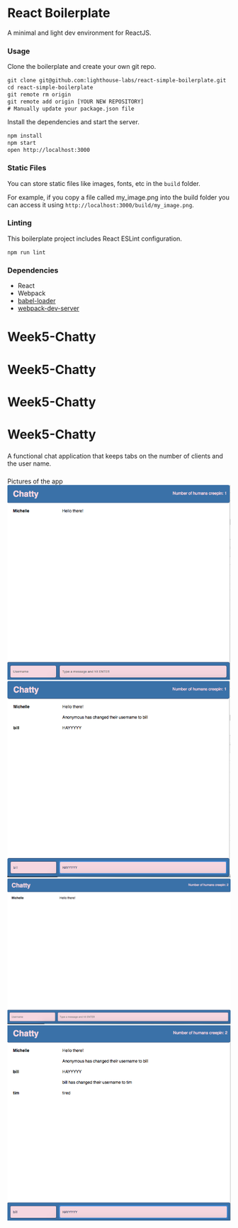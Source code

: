 React Boilerplate
=====================

A minimal and light dev environment for ReactJS.

### Usage

Clone the boilerplate and create your own git repo.

```
git clone git@github.com:lighthouse-labs/react-simple-boilerplate.git
cd react-simple-boilerplate
git remote rm origin
git remote add origin [YOUR NEW REPOSITORY]
# Manually update your package.json file
```

Install the dependencies and start the server.

```
npm install
npm start
open http://localhost:3000
```

### Static Files

You can store static files like images, fonts, etc in the `build` folder.

For example, if you copy a file called my_image.png into the build folder you can access it using `http://localhost:3000/build/my_image.png`.

### Linting

This boilerplate project includes React ESLint configuration.

```
npm run lint
```

### Dependencies

* React
* Webpack
* [babel-loader](https://github.com/babel/babel-loader)
* [webpack-dev-server](https://github.com/webpack/webpack-dev-server)
# Week5-Chatty
# Week5-Chatty
# Week5-Chatty
# Week5-Chatty

###
A functional  chat application that keeps tabs on the number of clients and the user name.

###
Pictures of the app
![" Picture of intro page, origional state"](https://github.com/agault/Week5-Chatty/blob/master/PicturesOfApp/Screen%20Shot%202017-08-23%20at%207.48.54%20PM.png?raw=true)
![" Changed name to Bill and notified of change"](https://github.com/agault/Week5-Chatty/blob/master/PicturesOfApp/Screen%20Shot%202017-08-23%20at%207.49.12%20PM.png?raw=true)
![" Opening a second window will increase the human count "](https://github.com/agault/Week5-Chatty/blob/master/PicturesOfApp/Screen%20Shot%202017-08-23%20at%207.49.35%20PM.png?raw=true)
![" Two windows interacting and text visible by both users"](https://github.com/agault/Week5-Chatty/blob/master/PicturesOfApp/Screen%20Shot%202017-08-23%20at%207.49.58%20PM.png?raw=true)
